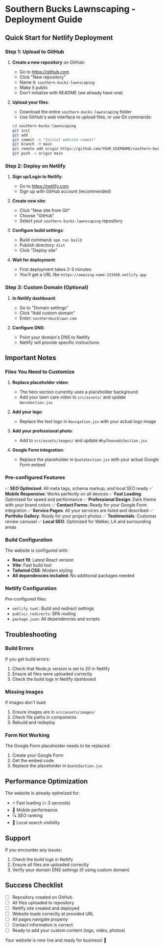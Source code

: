 # Southern Bucks Lawnscaping - Deployment Guide

## Quick Start for Netlify Deployment

### Step 1: Upload to GitHub

1. **Create a new repository** on GitHub:
   - Go to https://github.com
   - Click "New repository"
   - Name it: `southern-bucks-lawnscaping`
   - Make it public
   - Don't initialize with README (we already have one)

2. **Upload your files**:
   - Download the entire `southern-bucks-lawnscaping` folder
   - Use GitHub's web interface to upload files, or use Git commands:

   ```bash
   cd southern-bucks-lawnscaping
   git init
   git add .
   git commit -m "Initial website commit"
   git branch -M main
   git remote add origin https://github.com/YOUR_USERNAME/southern-bucks-lawnscaping.git
   git push -u origin main
   ```

### Step 2: Deploy on Netlify

1. **Sign up/Login to Netlify**:
   - Go to https://netlify.com
   - Sign up with GitHub account (recommended)

2. **Create new site**:
   - Click "New site from Git"
   - Choose "GitHub"
   - Select your `southern-bucks-lawnscaping` repository

3. **Configure build settings**:
   - Build command: `npm run build`
   - Publish directory: `dist`
   - Click "Deploy site"

4. **Wait for deployment**:
   - First deployment takes 2-3 minutes
   - You'll get a URL like `https://amazing-name-123456.netlify.app`

### Step 3: Custom Domain (Optional)

1. **In Netlify dashboard**:
   - Go to "Domain settings"
   - Click "Add custom domain"
   - Enter: `southernbucklawn.com`

2. **Configure DNS**:
   - Point your domain's DNS to Netlify
   - Netlify will provide specific instructions

## Important Notes

### Files You Need to Customize

1. **Replace placeholder video**:
   - The hero section currently uses a placeholder background
   - Add your lawn care video to `src/assets/` and update `HeroSection.jsx`

2. **Add your logo**:
   - Replace the text logo in `Navigation.jsx` with your actual logo image

3. **Add your professional photo**:
   - Add to `src/assets/images/` and update `WhyChooseUsSection.jsx`

4. **Google Form integration**:
   - Replace the placeholder in `QuoteSection.jsx` with your actual Google Form embed

### Pre-configured Features

✅ **SEO Optimized**: All meta tags, schema markup, and local SEO ready
✅ **Mobile Responsive**: Works perfectly on all devices
✅ **Fast Loading**: Optimized for speed and performance
✅ **Professional Design**: Dark theme with your brand colors
✅ **Contact Forms**: Ready for your Google Form integration
✅ **Service Pages**: All your services are listed and described
✅ **Portfolio Gallery**: Ready for your project photos
✅ **Testimonials**: Customer review carousel
✅ **Local SEO**: Optimized for Walker, LA and surrounding areas

### Build Configuration

The website is configured with:
- **React 19**: Latest React version
- **Vite**: Fast build tool
- **Tailwind CSS**: Modern styling
- **All dependencies included**: No additional packages needed

### Netlify Configuration

Pre-configured files:
- `netlify.toml`: Build and redirect settings
- `public/_redirects`: SPA routing
- `package.json`: All dependencies and scripts

## Troubleshooting

### Build Errors

If you get build errors:
1. Check that Node.js version is set to 20 in Netlify
2. Ensure all files were uploaded correctly
3. Check the build logs in Netlify dashboard

### Missing Images

If images don't load:
1. Ensure images are in `src/assets/images/`
2. Check file paths in components
3. Rebuild and redeploy

### Form Not Working

The Google Form placeholder needs to be replaced:
1. Create your Google Form
2. Get the embed code
3. Replace the placeholder in `QuoteSection.jsx`

## Performance Optimization

The website is already optimized for:
- ⚡ Fast loading (< 3 seconds)
- 📱 Mobile performance
- 🔍 SEO ranking
- 🎯 Local search visibility

## Support

If you encounter any issues:
1. Check the build logs in Netlify
2. Ensure all files are uploaded correctly
3. Verify your domain DNS settings (if using custom domain)

## Success Checklist

- [ ] Repository created on GitHub
- [ ] All files uploaded to repository
- [ ] Netlify site created and deployed
- [ ] Website loads correctly at provided URL
- [ ] All pages navigate properly
- [ ] Contact information is correct
- [ ] Ready to add your custom content (logo, video, photos)

Your website is now live and ready for business! 🎉

